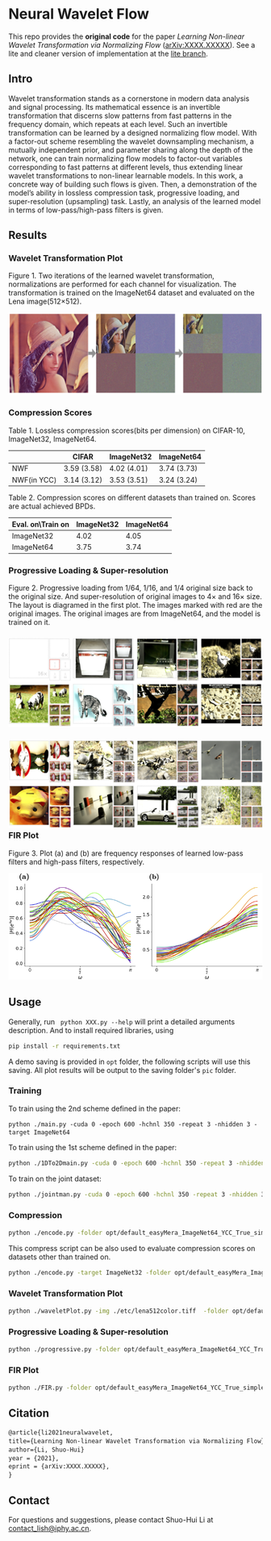 # Neural Wavelet Flow

This repo provides the **original code** for the paper *Learning Non-linear Wavelet Transformation via Normalizing Flow* ([arXiv:XXXX.XXXXX](https://arxiv.org/)). See a lite and cleaner version of implementation at the [lite branch](https://github.com/li012589/NeuralWavelet/tree/lite).

## Intro

Wavelet transformation stands as a cornerstone in modern data analysis and signal processing. Its mathematical essence is an invertible transformation that discerns slow patterns from fast patterns in the frequency domain, which repeats at each level. Such an invertible transformation can be learned by a designed normalizing flow model. With a factor-out scheme resembling the wavelet downsampling mechanism, a mutually independent prior, and parameter sharing along the depth of the network, one can train normalizing flow models to factor-out variables corresponding to fast patterns at different levels, thus extending linear wavelet transformations to non-linear learnable models. In this work, a concrete way of building such flows is given. Then, a demonstration of the model’s ability in lossless compression task, progressive loading, and super-resolution (upsampling) task. Lastly, an analysis of the learned model in terms of low-pass/high-pass filters is given.

## Results

### Wavelet Transformation Plot

Figure 1. Two iterations of the learned wavelet transformation, normalizations are performed for each channel for visualization. The transformation is trained on the ImageNet64 dataset and evaluated on the Lena image(512×512).

![waveletplot](etc/waveletplot.png)

### Compression Scores

Table 1. Lossless compression scores(bits per dimension) on CIFAR-10, ImageNet32, ImageNet64.

|             | CIFAR       | ImageNet32  | ImageNet64  |
| ----------- | ----------- | ----------- | ----------- |
| NWF         | 3.59 (3.58) | 4.02 (4.01) | 3.74 (3.73) |
| NWF(in YCC) | 3.14 (3.12) | 3.53 (3.51) | 3.24 (3.24) |

Table 2. Compression scores on different datasets than trained on. Scores are actual achieved BPDs.

| Eval. on\Train on | ImageNet32 | ImageNet64 |
| ----------------- | ---------- | ---------- |
| ImageNet32        | 4.02       | 4.05       |
| ImageNet64        | 3.75       | 3.74       |

### Progressive Loading & Super-resolution 

Figure 2. Progressive loading from 1/64, 1/16, and 1/4 original size back to the original size. And super-resolution of original images to 4× and 16× size. The layout is diagramed in the first plot. The images marked with red are the original images. The original images are from ImageNet64, and the model is trained on it.

### ![proloading.pdf](etc/proloading.png)

### ![proloading2](etc/proloading2.png)FIR Plot

Figure 3. Plot (a) and (b) are frequency responses of learned low-pass filters and high-pass filters, respectively.

![fir](etc/fir.png)

## Usage

Generally, run ` python XXX.py --help` will print a detailed arguments description. And to install required libraries, using

```bash
pip install -r requirements.txt
```

A demo saving is provided in `opt` folder, the following scripts will use this saving. All plot results will be output to the saving folder's `pic` folder.

### Training

To train using the 2nd scheme defined in the paper:

```shell
python ./main.py -cuda 0 -epoch 600 -hchnl 350 -repeat 3 -nhidden 3 -target ImageNet64
```

To train using the 1st scheme defined in the paper:

```bash
python ./1DTo2Dmain.py -cuda 0 -epoch 600 -hchnl 350 -repeat 3 -nhidden 3 -init legall -target ImageNet64
```

To train on the joint dataset:

```bash
python ./jointman.py -cuda 0 -epoch 600 -hchnl 350 -repeat 3 -nhidden 3
```

### Compression

```bash
python ./encode.py -folder opt/default_easyMera_ImageNet64_YCC_True_simplePrior_False_repeat_2_hchnl_250_nhidden_2_nMixing_5_sameDetail_True_clamp_-1_heavy_False/
```

This compress script can be also used to evaluate compression scores on datasets other than trained on.

```bash
python ./encode.py -target ImageNet32 -folder opt/default_easyMera_ImageNet64_YCC_True_simplePrior_False_repeat_2_hchnl_250_nhidden_2_nMixing_5_sameDetail_True_clamp_-1_heavy_False/
```

### Wavelet Transformation Plot

```bash
python ./waveletPlot.py -img ./etc/lena512color.tiff  -folder opt/default_easyMera_ImageNet64_YCC_True_simplePrior_False_repeat_2_hchnl_250_nhidden_2_nMixing_5_sameDetail_True_clamp_-1_heavy_False/
```

### Progressive Loading & Super-resolution

```bash
python ./progressive.py -folder opt/default_easyMera_ImageNet64_YCC_True_simplePrior_False_repeat_2_hchnl_250_nhidden_2_nMixing_5_sameDetail_True_clamp_-1_heavy_False/
```

### FIR Plot

```bash
python ./FIR.py -folder opt/default_easyMera_ImageNet64_YCC_True_simplePrior_False_repeat_2_hchnl_250_nhidden_2_nMixing_5_sameDetail_True_clamp_-1_heavy_False/
```

## Citation

```latex
@article{li2021neuralwavelet,
title={Learning Non-linear Wavelet Transformation via Normalizing Flow}
author={Li, Shuo-Hui}
year = {2021},
eprint = {arXiv:XXXX.XXXXX},
}
```

## Contact

For questions and suggestions, please contact Shuo-Hui Li at [contact_lish@iphy.ac.cn](mailto:contact_lish@iphy.ac.cn).